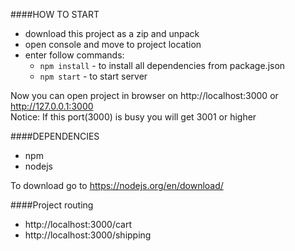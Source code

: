 ####HOW TO START

+ download this project as a zip and unpack
+ open console and move to project location
+ enter follow commands:
    + `npm install` - to install all dependencies from package.json
    + `npm start` - to start server

Now you can open project in browser on http://localhost:3000 or http://127.0.0.1:3000<br>
Notice: If this port(3000) is busy you will get 3001 or higher

####DEPENDENCIES

- npm
- nodejs

To download go to https://nodejs.org/en/download/

####Project routing

- http://localhost:3000/cart
- http://localhost:3000/shipping
